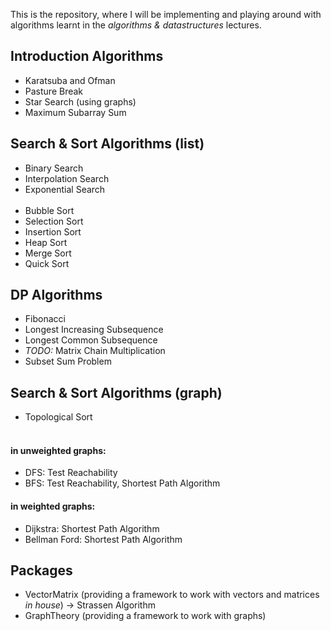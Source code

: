 This is the repository, where I will be implementing
and playing around with algorithms learnt in the *algorithms & datastructures* lectures.

## Introduction Algorithms
- Karatsuba and Ofman
- Pasture Break
- Star Search (using graphs)
- Maximum Subarray Sum

## Search & Sort Algorithms (list)
- Binary Search
- Interpolation Search
- Exponential Search
<br/><br/>
- Bubble Sort
- Selection Sort
- Insertion Sort
- Heap Sort
- Merge Sort
- Quick Sort

## DP Algorithms
- Fibonacci
- Longest Increasing Subsequence
- Longest Common Subsequence
- *TODO:* Matrix Chain Multiplication
- Subset Sum Problem

## Search & Sort Algorithms (graph)
- Topological Sort
<br/><br/>
#### in unweighted graphs:
- DFS: Test Reachability
- BFS: Test Reachability, Shortest Path Algorithm

#### in weighted graphs:
- Dijkstra: Shortest Path Algorithm
- Bellman Ford: Shortest Path Algorithm

## Packages
- VectorMatrix (providing a framework to work with vectors and matrices *in house*)
  -> Strassen Algorithm
- GraphTheory (providing a framework to work with graphs)